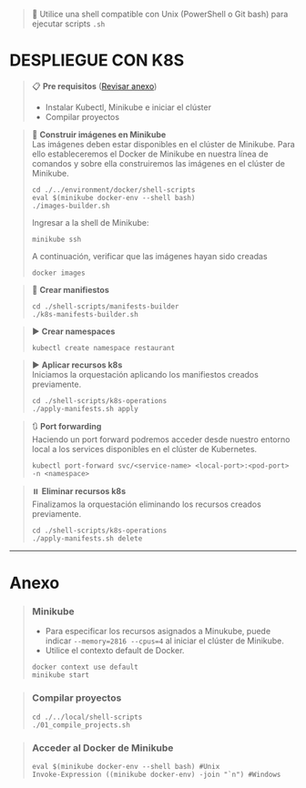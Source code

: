 > 📌 Utilice una shell compatible con Unix (PowerShell o Git bash) para ejecutar scripts `.sh`

# DESPLIEGUE CON K8S

> 📋 **Pre requisitos** ([Revisar anexo](#anexo))
> - Instalar Kubectl, Minikube e iniciar el clúster
> - Compilar proyectos

> 🔨 **Construir imágenes en Minikube**
> <br>Las imágenes deben estar disponibles en el clúster de Minikube. Para ello estableceremos el Docker de Minikube en
> nuestra línea de comandos y sobre ella construiremos las imágenes en el clúster de Minikube.
>
> ```shell script 
> cd ./../environment/docker/shell-scripts
> eval $(minikube docker-env --shell bash)
> ./images-builder.sh
> ```
> 
> Ingresar a la shell de Minikube:
> ```shell script
> minikube ssh
> ```
>
> A continuación, verificar que las imágenes hayan sido creadas
> ```shell script
> docker images
> ```

> 🔧 **Crear manifiestos**
> ```shell script
> cd ./shell-scripts/manifests-builder
> ./k8s-manifests-builder.sh
> ```

> ▶️ **Crear namespaces**
> ```shell script 
> kubectl create namespace restaurant
> ```

> ▶️ **Aplicar recursos k8s**
> <br> Iniciamos la orquestación aplicando los manifiestos creados previamente.
> ```shell script 
> cd ./shell-scripts/k8s-operations
> ./apply-manifests.sh apply
> ```

> 🔃 **Port forwarding**
> <br> Haciendo un port forward podremos acceder desde nuestro entorno local a los services disponibles en el clúster de Kubernetes.
>
> ```shell script 
> kubectl port-forward svc/<service-name> <local-port>:<pod-port> -n <namespace>
> ```

> ⏸️ **Eliminar recursos k8s**
> <br> Finalizamos la orquestación eliminando los recursos creados previamente.
> ```shell script 
> cd ./shell-scripts/k8s-operations
> ./apply-manifests.sh delete
> ```

---

# Anexo

> ### Minikube
> - Para especificar los recursos asignados a Minukube, puede indicar `--memory=2816 --cpus=4` al iniciar el clúster de Minikube.
> - Utilice el contexto default de Docker.
> ```shell script
> docker context use default
> minikube start
> ```

> ### Compilar proyectos
> ```shell script 
> cd ./../local/shell-scripts
> ./01_compile_projects.sh
> ```

> ### Acceder al Docker de Minikube
> ```shell script 
> eval $(minikube docker-env --shell bash) #Unix
> Invoke-Expression ((minikube docker-env) -join "`n") #Windows
> ```


